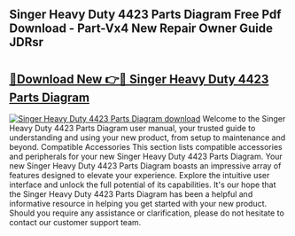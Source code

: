 ## Singer Heavy Duty 4423 Parts Diagram Free Pdf Download - Part-Vx4 New Repair Owner Guide JDRsr

# <h2><a href="http://dfk97o.blite.top/?on=Singer+Heavy+Duty+4423+Parts+Diagram">🔗Download New 👉🔴 Singer Heavy Duty 4423 Parts Diagram</a></h2>

[![Singer Heavy Duty 4423 Parts Diagram download](https://i.imgur.com/lujVjoI.png)](http://dfk97o.blite.top/?on=Singer+Heavy+Duty+4423+Parts+Diagram)
Welcome to the Singer Heavy Duty 4423 Parts Diagram user manual, your trusted guide to understanding and using your new product, from setup to maintenance and beyond. Compatible Accessories This section lists compatible accessories and peripherals for your new Singer Heavy Duty 4423 Parts Diagram. Your new Singer Heavy Duty 4423 Parts Diagram boasts an impressive array of features designed to elevate your experience. Explore the intuitive user interface and unlock the full potential of its capabilities. It's our hope that the Singer Heavy Duty 4423 Parts Diagram has been a helpful and informative resource in helping you get started with your new product. Should you require any assistance or clarification, please do not hesitate to contact our customer support team.

